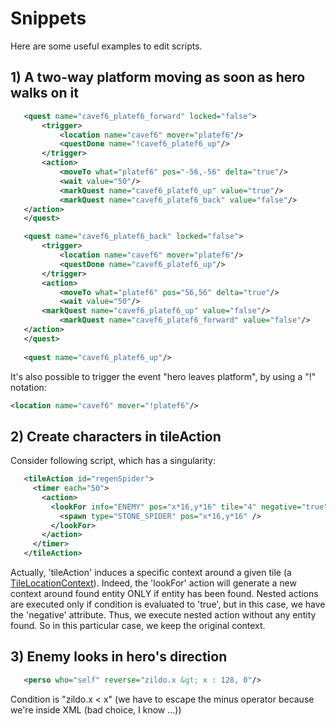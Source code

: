 # Snippets #

Here are some useful examples to edit scripts.

## 1) A two-way platform moving as soon as hero walks on it ##
 
 ```xml
	<quest name="cavef6_platef6_forward" locked="false">
		<trigger>
			<location name="cavef6" mover="platef6"/>
			<questDone name="!cavef6_platef6_up"/>
		</trigger>
		<action>
			<moveTo what="platef6" pos="-56,-56" delta="true"/>
			<wait value="50"/>
			<markQuest name="cavef6_platef6_up" value="true"/>
			<markQuest name="cavef6_platef6_back" value="false"/>
  	</action>
	</quest>

	<quest name="cavef6_platef6_back" locked="false">
		<trigger>
			<location name="cavef6" mover="platef6"/>
			<questDone name="cavef6_platef6_up"/>
		</trigger>
		<action>
			<moveTo what="platef6" pos="56,56" delta="true"/>
			<wait value="50"/>
   		<markQuest name="cavef6_platef6_up" value="false"/>
			<markQuest name="cavef6_platef6_forward" value="false"/>
   	</action>
	</quest>
	
	<quest name="cavef6_platef6_up"/>
  ```
  
  It's also possible to trigger the event "hero leaves platform", by using a "!" notation:
 ```xml
 <location name="cavef6" mover="!platef6"/>
  ```
  
  ## 2) Create characters in tileAction
  
  Consider following script, which has a singularity:
 ```xml
	<tileAction id="regenSpider">
	  <timer each="50">
	    <action>
	      <lookFor info="ENEMY" pos="x*16,y*16" tile="4" negative="true">
	        <spawn type="STONE_SPIDER" pos="x*16,y*16" />
	      </lookFor>
	    </action>
	  </timer>
	</tileAction>
```
Actually, 'tileAction' induces a specific context around a given tile (a [TileLocationContext](https://github.com/tchegito/zildo/blob/master/zildo/src/main/java/zildo/fwk/script/context/TileLocationContext.java)). Indeed, the 'lookFor' action will generate a new context around found entity ONLY if entity has been found. Nested actions are executed only if condition is evaluated to 'true', but in this case, we have the 'negative' attribute. Thus, we execute nested action without any entity found. So in this particular case, we keep the original context.

## 3) Enemy looks in hero's direction

 ```xml
	<perso who="self" reverse="zildo.x &gt; x : 128, 0"/>
```
Condition is "zildo.x < x" (we have to escape the minus operator because we're inside XML (bad choice, I know ...))
